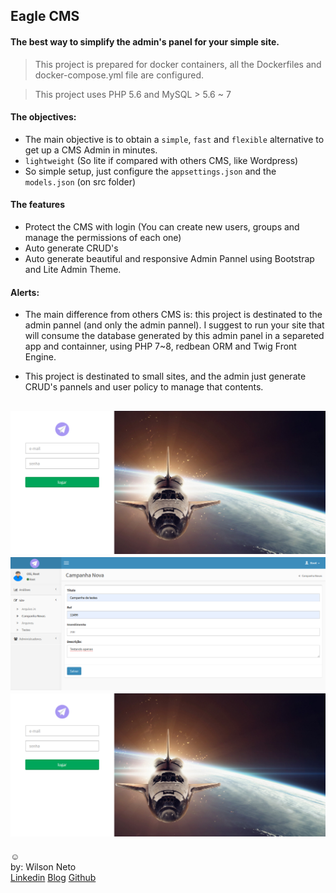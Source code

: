 ## Eagle CMS
#### The best way to simplify the admin's panel for your simple site.

> This project is prepared for docker containers, all the Dockerfiles and docker-compose.yml file are configured.

> This project uses PHP 5.6 and MySQL > 5.6 ~ 7

#### The objectives:

- The main objective is to obtain a `simple`, `fast` and `flexible` alternative to get up a CMS Admin in minutes.
- `lightweight` (So lite if compared with others CMS, like Wordpress)
- So simple setup, just configure the `appsettings.json` and the `models.json` (on src folder)  

#### The features

- Protect the CMS with login (You can create new users, groups and manage the permissions of each one)
- Auto generate CRUD's
- Auto generate beautiful and responsive Admin Pannel using Bootstrap and Lite Admin Theme.

#### Alerts:
- The main difference from others CMS is: this project is destinated to the admin pannel (and only the admin pannel). I suggest to run your site that will consume the database generated by this admin panel in a separeted app and containner, using PHP 7~8, redbean ORM and Twig Front Engine.

- This project is destinated to small sites, and the admin just generate CRUD's pannels and user policy to manage that contents.

![](/github/login.png)
![](/github/crud.png)
![](/github/login.png)
-----  
:relaxed:  
by: Wilson Neto  
[Linkedin](https://linkedin.com/in/wilsonnetobr/)
[Blog](http://wilsonneto.com.br)
[Github](https://github.com/wilsonneto-dev)  
